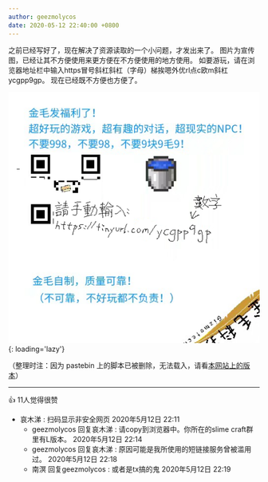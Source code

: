 ```yaml
---
author: geezmolycos
date: 2020-05-12 22:40:00 +0800
---
```


之前已经写好了，现在解决了资源读取的一个小问题，才发出来了。
图片为宣传图，已经让其不方便使用来更方便在不方便使用的地方使用。
如要游玩，请在浏览器地址栏中输入https冒号斜杠斜杠（字母）梯挨嗯外优rl点c欧m斜杠ycgpp9gp。
现在已经既不方便也方便了。

![](/assets/images/qq-zone/2020-06-01-comment.png){: loading='lazy'}

（整理时注：因为 pastebin 上的脚本已被删除，无法载入，请看[本网站上的版本](/26k/fuli.md)）

---
👍 11人觉得很赞

- 哀木涕  : 扫码显示非安全网页
  2020年5月12日 22:11
  - geezmolycos 回复哀木涕  : 请copy到浏览器中。你所在的slime craft群里有L版本。
    2020年5月12日 22:14
  - geezmolycos 回复哀木涕  : 原因可能是我所使用的短链接服务曾被滥用过。
    2020年5月12日 22:18
  - 南溟 回复geezmolycos  : 或者是tx搞的鬼
    2020年5月12日 22:19
